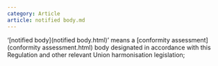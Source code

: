 ```yaml
---
category: Article
article: notified body.md
---
```


‘[notified body](notified body.html)’ means a [conformity assessment](conformity assessment.html) body designated in accordance with this Regulation and other relevant Union harmonisation legislation;